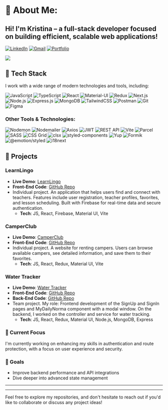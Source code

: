 



# 🚀 About Me:
## Hi! I'm Kristina – a full-stack developer focused on building efficient, scalable web applications!




  [![LinkedIn](https://img.shields.io/badge/LinkedIn-0077B5?logo=linkedin&logoColor=white&style=for-the-badge)](https://www.linkedin.com/in/kristina-lev4enko)
  [![Gmail](https://img.shields.io/badge/Gmail-D14836?logo=gmail&logoColor=white&style=for-the-badge)](kristinalev4enko89@gmail.com)
  [![Portfolio](https://img.shields.io/badge/Portfolio-%2320232a.svg?style=for-the-badge&logo=github&logoColor=%23F7DF1E)](https://krislv4nk.github.io/Portfolio/)


[![](https://visitcount.itsvg.in/api?id=Krislv4nk&icon=0&color=0)](https://visitcount.itsvg.in)

<!-- Proudly created with GPRM ( https://gprm.itsvg.in ) -->


## 🔧 Tech Stack

I work with a wide range of modern technologies and tools, including:

![JavaScript](https://img.shields.io/badge/-JavaScript-F7DF1E?logo=javascript&logoColor=333&style=flat)
![TypeScript](https://img.shields.io/badge/-TypeScript-007ACC?logo=typescript&logoColor=fff&style=flat)
![React](https://img.shields.io/badge/-React-61DAFB?logo=react&logoColor=333&style=flat)
![Material-UI](https://img.shields.io/badge/-Material--UI-0081CB?logo=material-ui&logoColor=fff&style=flat)
![Redux](https://img.shields.io/badge/-Redux-764ABC?logo=redux&logoColor=fff&style=flat)
![Next.js](https://img.shields.io/badge/-Next.js-000000?logo=nextdotjs&logoColor=fff&style=flat)
![Node.js](https://img.shields.io/badge/-Node.js-339933?logo=nodedotjs&logoColor=fff&style=flat)
![Express.js](https://img.shields.io/badge/-Express.js-000000?logo=express&logoColor=fff&style=flat)
![MongoDB](https://img.shields.io/badge/-MongoDB-47A248?logo=mongodb&logoColor=fff&style=flat)
![TailwindCSS](https://img.shields.io/badge/-TailwindCSS-38B2AC?logo=tailwind-css&logoColor=fff&style=flat)
![Postman](https://img.shields.io/badge/-Postman-FF6C37?logo=postman&logoColor=fff&style=flat)
![Git](https://img.shields.io/badge/-Git-F05032?logo=git&logoColor=fff&style=flat)
![Figma](https://img.shields.io/badge/-Figma-F24E1E?logo=figma&logoColor=fff&style=flat)

### Other Tools & Technologies:
![Nodemon](https://img.shields.io/badge/-Nodemon-76D04B?logo=nodemon&logoColor=fff&style=flat)
![Nodemailer](https://img.shields.io/badge/-Nodemailer-52B500?logo=nodemailer&logoColor=fff&style=flat)
![Axios](https://img.shields.io/badge/-Axios-5A29E4?logo=axios&logoColor=fff&style=flat)
![JWT](https://img.shields.io/badge/-JWT-000000?logo=jsonwebtokens&logoColor=fff&style=flat)
![REST API](https://img.shields.io/badge/-REST%20API-25D366?logo=rest&logoColor=fff&style=flat)
![Vite](https://img.shields.io/badge/-Vite-646CFF?logo=vite&logoColor=fff&style=flat)
![Parcel](https://img.shields.io/badge/-Parcel-BC7D1B?logo=parcel&logoColor=fff&style=flat)
![SASS](https://img.shields.io/badge/-SASS-CC6699?logo=sass&logoColor=fff&style=flat)
![CSS Grid](https://img.shields.io/badge/-CSS%20Grid-1572B6?logo=css3&logoColor=fff&style=flat)
![clsx](https://img.shields.io/badge/-clsx-000000?logo=clsx&logoColor=fff&style=flat)
![styled-components](https://img.shields.io/badge/-styled--components-DB7093?logo=styled-components&logoColor=fff&style=flat)
![Yup](https://img.shields.io/badge/-Yup-323330?logo=yup&logoColor=fff&style=flat)
![Formik](https://img.shields.io/badge/-Formik-32CFFC?logo=formik&logoColor=fff&style=flat)
![@emotion/styled](https://img.shields.io/badge/-@emotion/styled-DB7093?logo=emotion&logoColor=fff&style=flat)
![i18next](https://img.shields.io/badge/-i18next-26A69A?logo=i18next&logoColor=fff&style=flat)

## 📂 Projects

### LearnLingo
- **Live Demo**: [LearnLingo](https://krislv4nk.github.io/LearnLingo/)
- **Front-End Code**: [GitHub Repo](https://github.com/Krislv4nk/LearnLingo)
- Individual project. An application that helps users find and connect with teachers. Features include user registration, teacher profiles, favorites, and lesson scheduling. Built with Firebase for real-time data and secure authentication.
  - **Tech**: JS, React, Firebase, Material UI, Vite

### CamperClub
- **Live Demo**: [CamperClub](https://krislv4nk.github.io/CamperClub/)
- **Front-End Code**: [GitHub Repo](https://github.com/Krislv4nk/CamperClub)
- Individual project. A website for renting campers. Users can browse available campers, see detailed information, and save them to their favorites.
  - **Tech**: JS, React, Redux, Material UI, Vite

### Water Tracker
- **Live Demo**: [Water Tracker](https://andriipolishchuk28.github.io/water-tracker-frontend/)
- **Front-End Code**: [GitHub Repo](https://github.com/AndriiPolishchuk28/water-tracker-frontend)
- **Back-End Code**: [GitHub Repo](https://github.com/SerhiiOberemchuk/watertracker-backand-codekartel/)
- Team project. My role: Frontend development of the SignUp and SignIn pages and MyDailyNorma component with a modal window. On the backend, I worked on the controller and service for water tracking.
  - **Tech**: JS, React, Redux, Material UI, Node.js, MongoDB, Express



### 🌱 Current Focus
I'm currently working on enhancing my skills in authentication and route protection, with a focus on user experience and security.

### 🎯 Goals
- Improve backend performance and API integrations
- Dive deeper into advanced state management

---


---


Feel free to explore my repositories, and don't hesitate to reach out if you'd like to collaborate or discuss any project ideas!
